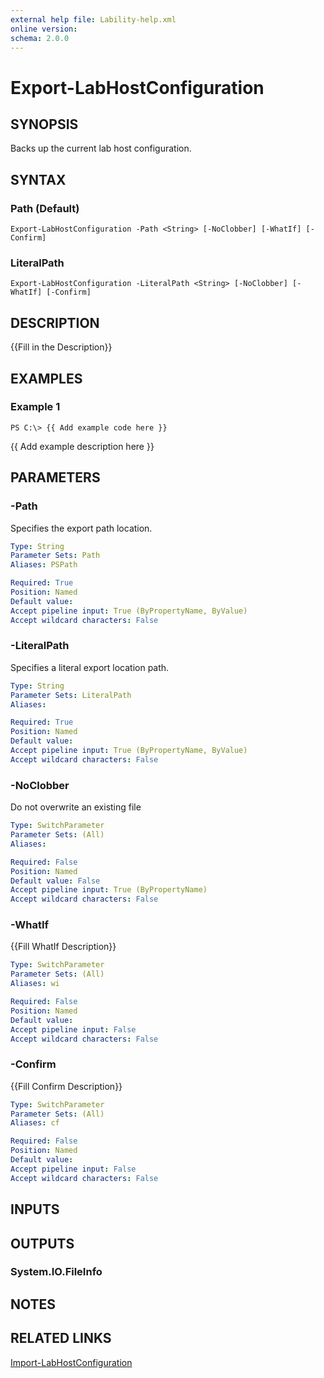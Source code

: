 ```yaml
---
external help file: Lability-help.xml
online version: 
schema: 2.0.0
---
```


# Export-LabHostConfiguration
## SYNOPSIS
Backs up the current lab host configuration.

## SYNTAX

### Path (Default)
```
Export-LabHostConfiguration -Path <String> [-NoClobber] [-WhatIf] [-Confirm]
```

### LiteralPath
```
Export-LabHostConfiguration -LiteralPath <String> [-NoClobber] [-WhatIf] [-Confirm]
```

## DESCRIPTION
{{Fill in the Description}}

## EXAMPLES

### Example 1
```
PS C:\> {{ Add example code here }}
```

{{ Add example description here }}

## PARAMETERS

### -Path
Specifies the export path location.

```yaml
Type: String
Parameter Sets: Path
Aliases: PSPath

Required: True
Position: Named
Default value: 
Accept pipeline input: True (ByPropertyName, ByValue)
Accept wildcard characters: False
```

### -LiteralPath
Specifies a literal export location path.

```yaml
Type: String
Parameter Sets: LiteralPath
Aliases: 

Required: True
Position: Named
Default value: 
Accept pipeline input: True (ByPropertyName, ByValue)
Accept wildcard characters: False
```

### -NoClobber
Do not overwrite an existing file

```yaml
Type: SwitchParameter
Parameter Sets: (All)
Aliases: 

Required: False
Position: Named
Default value: False
Accept pipeline input: True (ByPropertyName)
Accept wildcard characters: False
```

### -WhatIf
{{Fill WhatIf Description}}

```yaml
Type: SwitchParameter
Parameter Sets: (All)
Aliases: wi

Required: False
Position: Named
Default value: 
Accept pipeline input: False
Accept wildcard characters: False
```

### -Confirm
{{Fill Confirm Description}}

```yaml
Type: SwitchParameter
Parameter Sets: (All)
Aliases: cf

Required: False
Position: Named
Default value: 
Accept pipeline input: False
Accept wildcard characters: False
```

## INPUTS

## OUTPUTS

### System.IO.FileInfo

## NOTES

## RELATED LINKS

[Import-LabHostConfiguration]()

